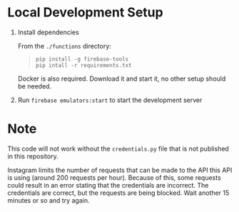 # Local Development Setup
1. Install dependencies

    From the `./functions` directory:  
    >   `pip install -g firebase-tools`  
    >   `pip intall -r requirements.txt`  

    Docker is also required. Download it and start it, no other setup should be needed.  

2. Run `firebase emulators:start` to start the development server

# Note
This code will not work without the `credentials.py` file that is not published in this repository.

Instagram limits the number of requests that can be made to the API this API is using (around 200 requests per hour). Because of this, some requests could result in an error stating that the credentials are incorrect. The credentials are correct, but the requests are being blocked. Wait another 15 minutes or so and try again.

